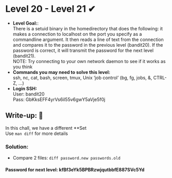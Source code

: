 # Level 20 - Level 21 ✔
- **Level Goal:**:<br>
There is a setuid binary in the homedirectory that does the following: it makes a connection to localhost on the port you specify as a commandline argument.
It then reads a line of text from the connection and compares it to the password in the previous level (bandit20).
If the password is correct, it will transmit the password for the next level (bandit21).<br>
NOTE: Try connecting to your own network daemon to see if it works as you think<br>
- **Commands you may need to solve this level:**<br>
ssh, nc, cat, bash, screen, tmux, Unix ‘job control’ (bg, fg, jobs, &, CTRL-Z, …)<br>                                        
- **Login SSH:**<br>
User: bandit20<br>
Pass: GbKksEFF4yrVs6il55v6gwY5aVje5f0j<br>
## Write-up: 📝<br>
In this chall, we have a different **Set<br>
Use `man diff` for more details
### Solution:<br>
- Compare 2 files: `diff password.new passwords.old`<br>
#### Password for next level: kfBf3eYk5BPBRzwjqutbbfE887SVc5Yd 

